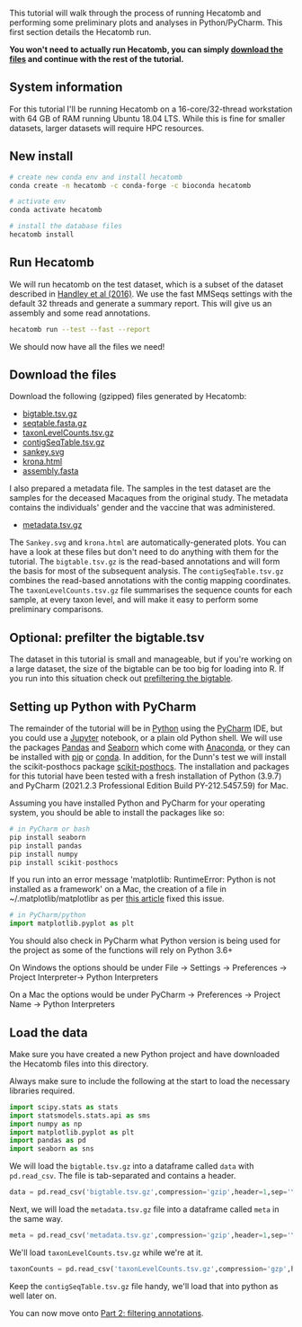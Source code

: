 This tutorial will walk through the process of running Hecatomb and performing some preliminary plots and analyses in Python/PyCharm.
This first section details the Hecatomb run.

**You won't need to actually run Hecatomb, you can simply [download the files](tutorialPt1.md#download-the-files) and continue with the rest of the tutorial.**

## System information

For this tutorial I'll be running Hecatomb on a 16-core/32-thread workstation with 64 GB of RAM running Ubuntu 18.04 LTS.
While this is fine for smaller datasets, larger datasets will require HPC resources.

## New install

```bash
# create new conda env and install hecatomb
conda create -n hecatomb -c conda-forge -c bioconda hecatomb

# activate env
conda activate hecatomb

# install the database files
hecatomb install
```

## Run Hecatomb

We will run hecatomb on the test dataset, which is a subset of the dataset described in [Handley et al (2016)](https://doi.org/10.1016/j.chom.2016.02.010).
We use the fast MMSeqs settings with the default 32 threads and generate a summary report. 
This will give us an assembly and some read annotations.

```bash
hecatomb run --test --fast --report
```

We should now have all the files we need!

## Download the files

Download the following (gzipped) files generated by Hecatomb:

- [bigtable.tsv.gz](https://cloudstor.aarnet.edu.au/plus/s/549SmspixHnryiK/download)
- [seqtable.fasta.gz](https://cloudstor.aarnet.edu.au/plus/s/pZ0GXoTYgPf9aF4/download)
- [taxonLevelCounts.tsv.gz](https://cloudstor.aarnet.edu.au/plus/s/wGfkmgmsZhGkUaf/download)
- [contigSeqTable.tsv.gz](https://cloudstor.aarnet.edu.au/plus/s/flovOcyWIc94RPx/download)
- [sankey.svg](https://cloudstor.aarnet.edu.au/plus/s/gwfa9xcA9m0aRmg/download)
- [krona.html](https://cloudstor.aarnet.edu.au/plus/s/hFo1Rnx8h3rTXSu/download)
- [assembly.fasta](https://cloudstor.aarnet.edu.au/plus/s/bmTo2jzwB65eRsr/download)

I also prepared a metadata file. 
The samples in the test dataset are the samples for the deceased Macaques from the original study.
The metadata contains the individuals' gender and the vaccine that was administered.

- [metadata.tsv.gz](https://cloudstor.aarnet.edu.au/plus/s/65xBlEe4TNxvOCp/download)

The `Sankey.svg` and `krona.html` are automatically-generated plots.
You can have a look at these files but don't need to do anything with them for the tutorial.
The `bigtable.tsv.gz` is the read-based annotations and will form the basis for most of the subsequent analysis.
The `contigSeqTable.tsv.gz` combines the read-based annotations with the contig mapping coordinates.
The `taxonLevelCounts.tsv.gz` file summarises the sequence counts for each sample, at every taxon level, 
and will make it easy to perform some preliminary comparisons.

## Optional: prefilter the bigtable.tsv

The dataset in this tutorial is small and manageable, but if you're working on a large dataset, 
the size of the bigtable can be too big for loading into R. 
If you run into this situation check out [prefiltering the bigtable](advanced.md#prefilter-the-bigtable).

## Setting up Python with PyCharm

The remainder of the tutorial will be in [Python](https://www.python.org/) using the [PyCharm](https://www.jetbrains.com/pycharm/) IDE,
but you could use a [Jupyter](https://jupyter.org/) notebook, or a plain old Python shell.
We will use the packages [Pandas](https://pandas.pydata.org/) and [Seaborn](https://seaborn.pydata.org/) which come with [Anaconda](https://www.anaconda.com/),
or they can be installed with [pip](https://pypi.org/project/pip/) or [conda](https://docs.conda.io/en/latest/miniconda.html).
In addition, for the Dunn's test we will install the scikit-posthocs package [scikit-posthocs](https://scikit-posthocs.readthedocs.io/).
The installation and packages for this tutorial have been tested with a fresh installation of Python (3.9.7) and 
PyCharm (2021.2.3 Professional Edition Build PY-212.5457.59) for Mac.

Assuming you have installed Python and PyCharm for your operating system, you should be able to install the packages like so:

```python
# in PyCharm or bash
pip install seaborn
pip install pandas
pip install numpy
pip install scikit-posthocs
```

If you run into an error message 'matplotlib: RuntimeError: Python is not installed as a framework' on a Mac, 
the creation of a file in ~/.matplotlib/matplotlibr as per [this article](https://stackoverflow.com/questions/34977388/matplotlib-runtimeerror-python-is-not-installed-as-a-framework) fixed this issue.

```python
# in PyCharm/python
import matplotlib.pyplot as plt
```

You should also check in PyCharm what Python version is being used for the project as some of the functions will rely on Python 3.6+

On Windows the options should be under File -> Settings -> Preferences -> Project Interpreter-> Python Interpreters

On a Mac the options would be under PyCharm -> Preferences -> Project Name -> Python Interpreters

## Load the data

Make sure you have created a new Python project and have downloaded the Hecatomb files into this directory.

Always make sure to include the following at the start to load the necessary libraries required. 

```python
import scipy.stats as stats
import statsmodels.stats.api as sms
import numpy as np
import matplotlib.pyplot as plt
import pandas as pd
import seaborn as sns
```

We will load the `bigtable.tsv.gz` into a dataframe called `data` with `pd.read_csv`.
The file is tab-separated and contains a header.

```python
data = pd.read_csv('bigtable.tsv.gz',compression='gzip',header=1,sep='\t')
```

Next, we will load the `metadata.tsv.gz` file into a dataframe called `meta` in the same way.

```python
meta = pd.read_csv('metadata.tsv.gz',compression='gzip',header=1,sep='\t')
```

We'll load `taxonLevelCounts.tsv.gz` while we're at it.

```python
taxonCounts = pd.read_csv('taxonLevelCounts.tsv.gz',compression='gzp',header=1,sep='\t')
```

Keep the `contigSeqTable.tsv.gz` file handy, we'll load that into python as well later on.

You can now move onto [Part 2: filtering annotations](pythonTutorialPt2.md).
